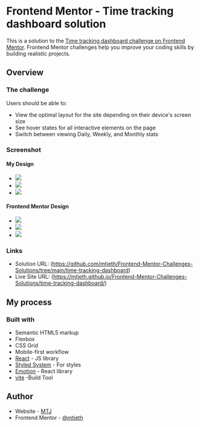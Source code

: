 # Frontend Mentor - Time tracking dashboard solution

This is a solution to the [Time tracking dashboard challenge on Frontend Mentor](https://www.frontendmentor.io/challenges/time-tracking-dashboard-UIQ7167Jw). Frontend Mentor challenges help you improve your coding skills by building realistic projects. 

## Overview

### The challenge

Users should be able to:

- View the optimal layout for the site depending on their device's screen size
- See hover states for all interactive elements on the page
- Switch between viewing Daily, Weekly, and Monthly stats

### Screenshot

#### My Design

- ![](./my_design/active-states.jpg)
- ![](./my_design/desktop-design.jpg) 
- ![](./my_design/mobile-design.jpg)  

#### Frontend Mentor Design

- ![](./orginal_design/active-states.jpg)
- ![](./orginal_design/desktop-design.jpg) 
- ![](./orginal_design/mobile-design.jpg)  

### Links

- Solution URL: (https://github.com/mtjeth/Frontend-Mentor-Challenges-Solutions/tree/main/time-tracking-dashboard)
- Live Site URL: (https://mtjeth.github.io/Frontend-Mentor-Challenges-Solutions/time-tracking-dashboard/)

## My process

### Built with

- Semantic HTML5 markup 
- Flexbox
- CSS Grid
- Mobile-first workflow
- [React](https://reactjs.org/) - JS library 
- [Styled System](https://github.com/styled-system/styled-system) - For styles
- [Emotion](https://emotion.sh/) - React library
- [vite](https://vitejs.dev/) -Build Tool

## Author

- Website - [MTJ](https://www.mtjeth.com)
- Frontend Mentor - [@mtjeth](https://www.frontendmentor.io/profile/mtjeth)
